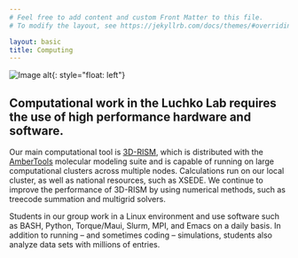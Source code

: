 ```yaml
---
# Feel free to add content and custom Front Matter to this file.
# To modify the layout, see https://jekyllrb.com/docs/themes/#overriding-theme-defaults

layout: basic
title: Computing
---
```


![Image alt]({{site.url}}/research/HPC.png "computing"){: style="float: left"}

## Computational work in the Luchko Lab requires the use of high performance hardware and software.

<!--end excerpt-->
Our main computational tool is [3D-RISM]({{site.url}}/research/theory/), which is distributed with the [AmberTools](http://ambermd.org/) molecular modeling suite and is capable of running on large computational clusters across multiple nodes. Calculations run on our local cluster, as well as national resources, such as XSEDE. We continue to improve the performance of 3D-RISM by using numerical methods, such as treecode summation and multigrid solvers.

Students in our group work in a Linux environment and use software such as BASH, Python, Torque/Maui, Slurm, MPI, and Emacs on a daily basis. In addition to running – and sometimes coding – simulations, students also analyze data sets with millions of entries.

